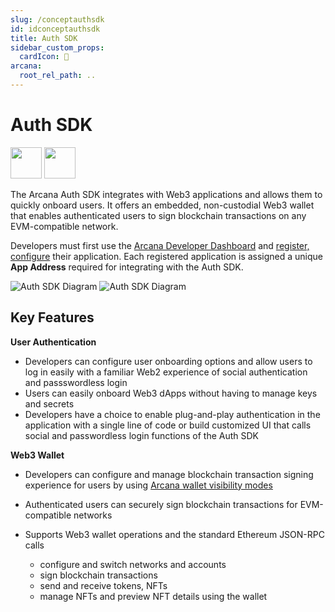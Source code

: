 ```yaml
---
slug: /conceptauthsdk
id: idconceptauthsdk
title: Auth SDK
sidebar_custom_props:
  cardIcon: 💠
arcana:
  root_rel_path: ..
---
```


# Auth SDK

<img src="/img/icons/i_an_authsdk_light.png#only-light" width="50"/>
<img src="/img/icons/i_an_authsdk_dark.png#only-dark" width="50"/>


The Arcana Auth SDK integrates with Web3 applications and allows them to quickly onboard users. It offers an embedded, non-custodial Web3 wallet that enables authenticated users to sign blockchain transactions on any EVM-compatible network. 

Developers must first use the [Arcana Developer Dashboard]({{page.meta.arcana.root_rel_path}}/concepts/dashboard.md) and [register, configure]({{page.meta.arcana.root_rel_path}}/howto/config_dapp.md) their application. Each registered application is assigned a unique **App Address** required for integrating with the Auth SDK. 

![Auth SDK Diagram](/img/diagrams/d_an_authsdk_light.png#only-light)
![Auth SDK Diagram](/img/diagrams/d_an_authsdk_dark.png#only-dark)

## Key Features

**User Authentication**

  * Developers can configure user onboarding options and allow users to log in easily with a familiar Web2 experience of social authentication and passswordless login
  * Users can easily onboard Web3 dApps without having to manage keys and secrets 
  * Developers have a choice to enable plug-and-play authentication in the application with a single line of code or build customized UI that calls social and passwordless login functions of the Auth SDK

**Web3 Wallet**

  * Developers can configure and manage blockchain transaction signing experience for users by using [Arcana wallet visibility modes]({{page.meta.arcana.root_rel_path}}/concepts/anwallet/walletuimodes.md)
  * Authenticated users can securely sign blockchain transactions for EVM-compatible networks
  * Supports Web3 wallet operations and the standard Ethereum JSON-RPC calls
        
    - configure and switch networks and accounts
    - sign blockchain transactions
    - send and receive tokens, NFTs
    - manage NFTs and preview NFT details using the wallet

